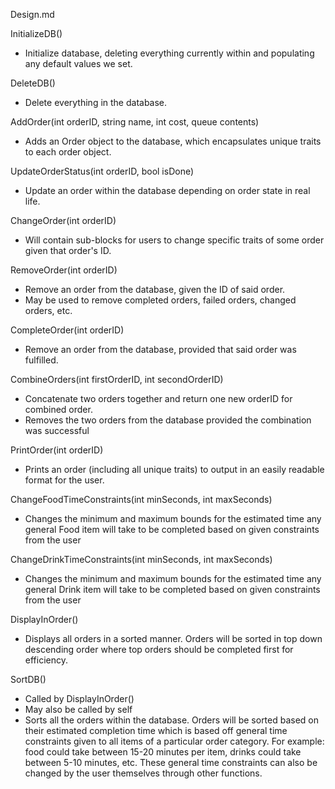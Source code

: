 Design.md

InitializeDB()
  - Initialize database, deleting everything currently within and populating any default values we set.

DeleteDB()
  - Delete everything in the database.

AddOrder(int orderID, string name, int cost, queue<Food> contents) 
  - Adds an Order object to the database, which encapsulates unique traits to each order object.

UpdateOrderStatus(int orderID, bool isDone)
  - Update an order within the database depending on order state in real life.

ChangeOrder(int orderID)
  - Will contain sub-blocks for users to change specific traits of some order given that order's ID.

RemoveOrder(int orderID)
  - Remove an order from the database, given the ID of said order.
  - May be used to remove completed orders, failed orders, changed orders, etc.

CompleteOrder(int orderID)
  - Remove an order from the database, provided that said order was fulfilled.

CombineOrders(int firstOrderID, int secondOrderID)
  - Concatenate two orders together and return one new orderID for combined order.
  - Removes the two orders from the database provided the combination was successful

PrintOrder(int orderID)
  - Prints an order (including all unique traits) to output in an easily readable format for the user.

ChangeFoodTimeConstraints(int minSeconds, int maxSeconds)
  - Changes the minimum and maximum bounds for the estimated time any general Food item will take to be completed based on given constraints from the user

ChangeDrinkTimeConstraints(int minSeconds, int maxSeconds)
  - Changes the minimum and maximum bounds for the estimated time any general Drink item will take to be completed based on given constraints from the user

DisplayInOrder()
  - Displays all orders in a sorted manner. Orders will be sorted in top down descending order where top orders should be completed first for efficiency.

SortDB()
  - Called by DisplayInOrder()
  - May also be called by self
  - Sorts all the orders within the database. Orders will be sorted based on their estimated completion time which is based off general time constraints given to all items of a particular order category. For example: food could take between 15-20 minutes per item, drinks could take between 5-10 minutes, etc. These general time constraints can also be changed by the user themselves through other functions.
